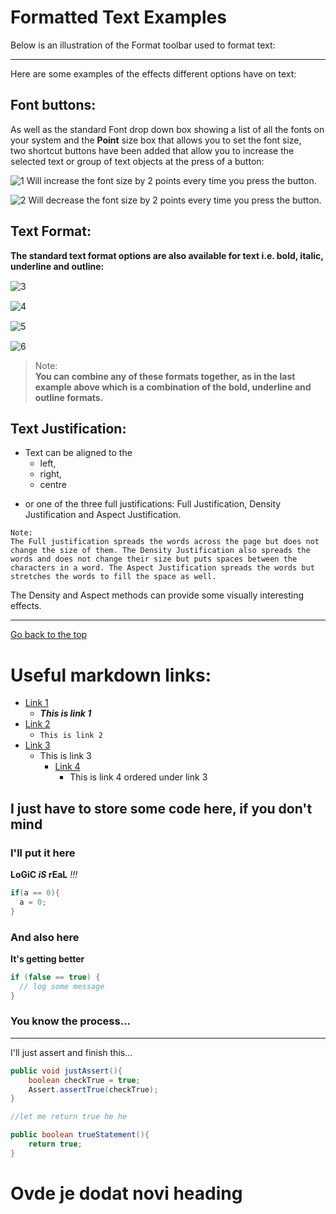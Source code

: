 # Formatted Text Examples
Below is an illustration of the Format toolbar used to format text:
___

Here are some examples of the effects different options have on text:

## Font buttons:
As well as the standard Font drop down box showing a list of all the fonts on your system and the **Point** size box that allows you to set the font size,\
two shortcut buttons have been added that allow you to increase the selected text or group of text objects at the press of a button:


![1](http://www.digitalworkshop.co.uk/support/help/image/Icon_Text_Increase.jpg) Will increase the font size by 2 points every time you press the button.

![2](http://www.digitalworkshop.co.uk/support/help/image/Icon_Text_Decrease.jpg) Will decrease the font size by 2 points every time you press the button.

## Text Format:
**The standard text format options are also available for text i.e. bold, italic, underline and outline:**

![3](http://www.digitalworkshop.co.uk/support/help/image/Icon_Text_Bold.jpg)     <img src="http://www.digitalworkshop.co.uk/support/help/image/Icon_Text_Example_Bold.jpg" width="30" height="15" />  

![4](http://www.digitalworkshop.co.uk/support/help/image/Icon_Text_Italic.jpg)   <img src="http://www.digitalworkshop.co.uk/support/help/image/Icon_Text_Example_Italic.jpg" width="30" height="15" />

![5](http://www.digitalworkshop.co.uk/support/help/image/Icon_Text_Underline.jpg)   <img src="http://www.digitalworkshop.co.uk/support/help/image/Icon_Text_Example_Underline.jpg" width="30" height="15" />

![6](http://www.digitalworkshop.co.uk/support/help/image/Icon_Text_Outline.jpg)   <img src="http://www.digitalworkshop.co.uk/support/help/image/Icon_Text_Example_Outline.jpg" width="30" height="15" />

>Note:\
**You can combine any of these formats together, as in the last example above which is a combination of the bold, underline and outline formats.**

## Text Justification:
* Text can be aligned to the 
  - left,
  - right, 
  - centre
    
+ or one of the three full justifications: Full Justification, Density Justification and Aspect Justification.

`Note:`\
`The Full justification spreads the words across the page but does not change the size of them. The Density Justification also spreads the words and does not change their size but puts spaces between the characters in a word. The Aspect Justification spreads the words but stretches the words to fill the space as well.`

The Density and Aspect methods can provide some visually interesting effects.
***

[Go back to the top](#Formatted-Text-Examples)

# Useful markdown links:

* [Link 1](https://guides.github.com/features/mastering-markdown/)
  * **_This is link 1_**
* [Link 2](https://markdown-it.github.io/)    
  * `This is link 2`
* [Link 3](https://confluence.atlassian.com/bitbucketserver/markdown-syntax-guide-776639995.html)
  * This is link 3
    * [Link 4](https://github.com/luong-komorebi/Markdown-Tutorial/blob/master/README.md)
      * This is link 4 ordered under link 3
    
## I just have to store some code here, if you don't mind

### I'll put it here

**LoGiC _iS_ rEaL**  _!!!_

```java
if(a == 0){   
  a = 0;
}
```

### And also here
**It's getting better**
```java
if (false == true) {
  // log some message
}
```

### You know the process...

---
I'll just assert and finish this...

```java
public void justAssert(){
    boolean checkTrue = true;
    Assert.assertTrue(checkTrue);
}

//let me return true he he

public boolean trueStatement(){
    return true;    
}
```



# Ovde je dodat novi heading
